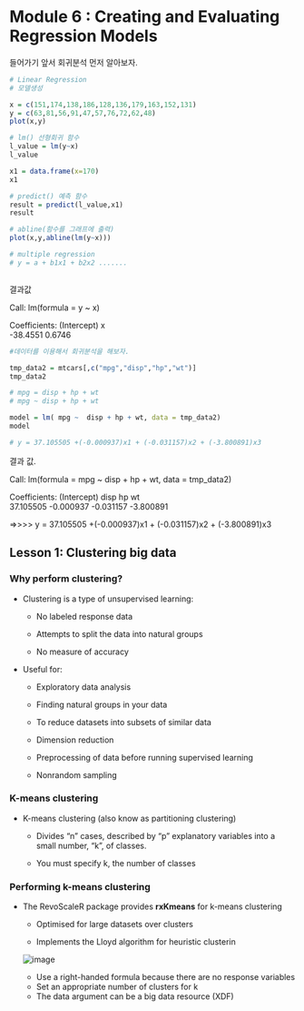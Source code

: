 # Module 6 : Creating and Evaluating Regression Models

들어가기 앞서 회귀분석 먼저 알아보자.

```R
# Linear Regression
# 모델생성

x = c(151,174,138,186,128,136,179,163,152,131)
y = c(63,81,56,91,47,57,76,72,62,48)
plot(x,y)

# lm() 선형회귀 함수 
l_value = lm(y~x)
l_value

x1 = data.frame(x=170)
x1

# predict() 예측 함수 
result = predict(l_value,x1)
result

# abline(함수를 그래프에 출력)
plot(x,y,abline(lm(y~x)))

# multiple regression
# y = a + b1x1 + b2x2 .......



```

결과값

Call:
lm(formula = y ~ x)

Coefficients:
(Intercept)            x  
   -38.4551       0.6746  



```R
#데이터를 이용해서 회귀분석을 해보자.

tmp_data2 = mtcars[,c("mpg","disp","hp","wt")]
tmp_data2

# mpg = disp + hp + wt
# mpg ~ disp + hp + wt

model = lm( mpg ~  disp + hp + wt, data = tmp_data2)
model

# y = 37.105505 +(-0.000937)x1 + (-0.031157)x2 + (-3.800891)x3
```

결과 값.

Call:
lm(formula = mpg ~ disp + hp + wt, data = tmp_data2)

Coefficients:
(Intercept)         disp           hp           wt  
  37.105505    -0.000937    -0.031157    -3.800891

=>>>>  y = 37.105505 +(-0.000937)x1 + (-0.031157)x2 + (-3.800891)x3





## Lesson 1: Clustering big data

### Why perform clustering?

- Clustering is a type of unsupervised learning:

  - No labeled response data

  - Attempts to split the data into natural groups

  - No measure of accuracy

- Useful for:

  - Exploratory data analysis

  - Finding natural groups in your data

  - To reduce datasets into subsets of similar data

  - Dimension reduction

  - Preprocessing of data before running supervised learning

  - Nonrandom sampling





### K-means clustering

- K-means clustering (also know as partitioning clustering)

  - Divides “n” cases, described by “p” explanatory variables into a small number, “k”, of classes. 

  - You must specify k, the number of classes





### Performing k-means clustering

- The RevoScaleR package provides **rxKmeans** for k-means clustering

  - Optimised for large datasets over clusters

  - Implements the Lloyd algorithm for heuristic clusterin

  ![image](https://user-images.githubusercontent.com/46669509/54587257-eb831e80-4a62-11e9-8ae8-a3e8e9c897cc.png)

  - Use a right-handed formula because there are no response variables
  - Set an appropriate number of clusters for k 
  - The data argument can be a big data resource (XDF)